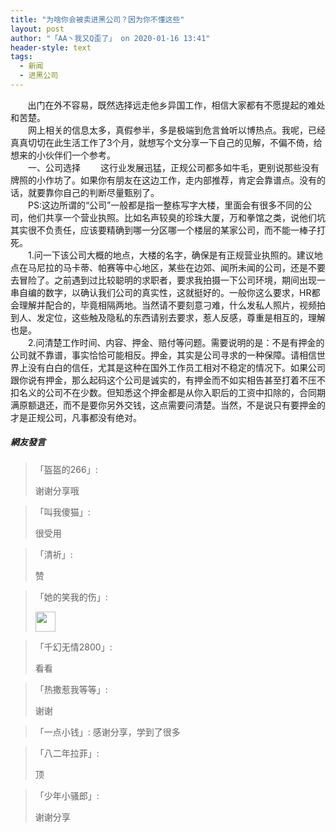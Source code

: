 ```yaml
---
title: "为啥你会被卖进黑公司？因为你不懂这些"
layout: post
author: "「AA丶我又Q歪了」 on 2020-01-16 13:41"
header-style: text
tags:
  - 新闻
  - 进黑公司
---
```


&nbsp; &nbsp; &nbsp; &nbsp;出门在外不容易，既然选择远走他乡异国工作，相信大家都有不愿提起的难处和苦楚。
<br>
　　网上相关的信息太多，真假参半，多是极端到危言耸听以博热点。我呢，已经真真切切在此生活工作了3个月，就想写个文分享一下自己的见解，不偏不倚，给想来的小伙伴们一个参考。
<br>
　　一、公司选择
　　这行业发展迅猛，正规公司都多如牛毛，更别说那些没有牌照的小作坊了。如果你有朋友在这边工作，走内部推荐，肯定会靠谱点。没有的话，就要靠你自己的判断尽量甄别了。
<br>
　　PS:这边所谓的“公司”一般都是指一整栋写字大楼，里面会有很多不同的公司，他们共享一个营业执照。比如名声较臭的珍珠大厦，万和拳馆之类，说他们坑其实很不负责任，应该要精确到哪一分区哪一个楼层的某家公司，而不能一棒子打死。
<br>
　　1.问一下该公司大概的地点，大楼的名字，确保是有正规营业执照的。建议地点在马尼拉的马卡蒂、帕赛等中心地区，某些在边郊、闻所未闻的公司，还是不要去冒险了。之前遇到过比较聪明的求职者，要求我拍摄一下公司环境，期间出现一串自编的数字，以确认我们公司的真实性，这就挺好的。一般你这么要求，HR都会理解并配合的，毕竟相隔两地。当然请不要刻意刁难，什么发私人照片，视频拍到人、发定位，这些触及隐私的东西请别去要求，惹人反感，尊重是相互的，理解也是。
<br>
　　2.问清楚工作时间、内容、押金、赔付等问题。需要说明的是：不是有押金的公司就不靠谱，事实恰恰可能相反。押金，其实是公司寻求的一种保障。请相信世界上没有白白的信任，尤其是这种在国外工作员工相对不稳定的情况下。如果公司跟你说有押金，那么起码这个公司是诚实的，有押金而不如实相告甚至打着不压不扣名义的公司不在少数。但知悉这个押金都是从你入职后的工资中扣除的，合同期满原额退还，而不是要你另外交钱，这点需要问清楚。当然，不是说只有要押金的才是正规公司，凡事都没有绝对。
<input type="hidden" value="菲乐园提供"><br>

##### 網友發言 
> 「盔盔的266」:
> <p>谢谢分享哦</p>

> 「叫我傻猫」:
> <p>很受用</p>

> 「清祈」:
> <p>赞</p>

> 「她的笑我的伤」:
> <p><img src="http://images.feileyuan.com/images/ueditor/dialogs/emotion/images/tsj/t_0009.gif" width="32" height="32"></p>

> 「千幻无情2800」:
> <p>看看</p>

> 「热撒惹我等等」:
> <p>谢谢</p>

> 「一点小钱」:
> 感谢分享，学到了很多

> 「八二年拉菲」:
> <p>顶</p>

> 「少年小骚郎」:
> <p>谢谢分享</p>



